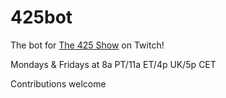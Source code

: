 # 425bot

The bot for [The 425 Show](https://aka.ms/425show) on Twitch!

Mondays & Fridays at 8a PT/11a ET/4p UK/5p CET

Contributions welcome

